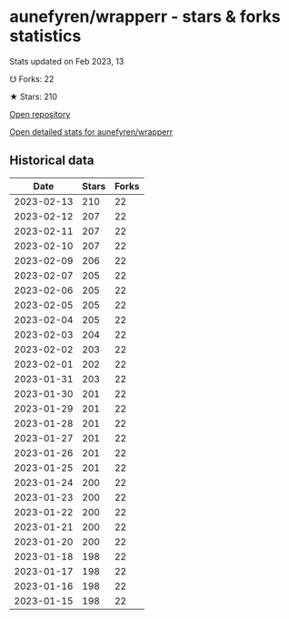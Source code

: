 # aunefyren/wrapperr - stars & forks statistics

Stats updated on Feb 2023, 13

☋ Forks: 22

★ Stars: 210

[Open repository](https://github.com/aunefyren/wrapperr)

[Open detailed stats for aunefyren/wrapperr](https://reviewgithub.com/rep/aunefyren/wrapperr)

## Historical data
| Date | Stars | Forks |
|------|-------|-------|
| 2023-02-13 | 210 | 22 | 
| 2023-02-12 | 207 | 22 | 
| 2023-02-11 | 207 | 22 | 
| 2023-02-10 | 207 | 22 | 
| 2023-02-09 | 206 | 22 | 
| 2023-02-07 | 205 | 22 | 
| 2023-02-06 | 205 | 22 | 
| 2023-02-05 | 205 | 22 | 
| 2023-02-04 | 205 | 22 | 
| 2023-02-03 | 204 | 22 | 
| 2023-02-02 | 203 | 22 | 
| 2023-02-01 | 202 | 22 | 
| 2023-01-31 | 203 | 22 | 
| 2023-01-30 | 201 | 22 | 
| 2023-01-29 | 201 | 22 | 
| 2023-01-28 | 201 | 22 | 
| 2023-01-27 | 201 | 22 | 
| 2023-01-26 | 201 | 22 | 
| 2023-01-25 | 201 | 22 | 
| 2023-01-24 | 200 | 22 | 
| 2023-01-23 | 200 | 22 | 
| 2023-01-22 | 200 | 22 | 
| 2023-01-21 | 200 | 22 | 
| 2023-01-20 | 200 | 22 | 
| 2023-01-18 | 198 | 22 | 
| 2023-01-17 | 198 | 22 | 
| 2023-01-16 | 198 | 22 | 
| 2023-01-15 | 198 | 22 | 


